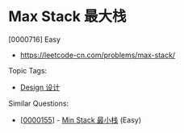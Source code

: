 # Max Stack 最大栈

[0000716] Easy

- https://leetcode-cn.com/problems/max-stack/

Topic Tags:

- [Design 设计](https://leetcode-cn.com/tag/design/)

Similar Questions:

- [[0000155](https://leetcode-cn.com/problems/min-stack/)] - [Min Stack 最小栈](./0000155.min-stack.md) (Easy)
